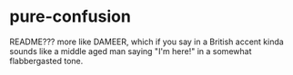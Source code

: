 # pure-confusion

README??? more like DAMEER, which if you say in a British accent kinda sounds like a middle aged man saying "I'm here!" in a somewhat flabbergasted tone.
